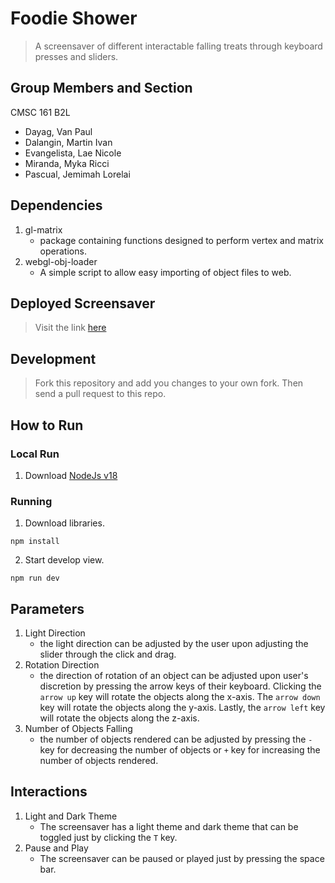 # Foodie Shower
> A screensaver of different interactable falling treats through keyboard presses and sliders. 
## Group Members and Section
CMSC 161 B2L

- Dayag, Van Paul 
- Dalangin, Martin Ivan
- Evangelista, Lae Nicole 
- Miranda, Myka Ricci 
- Pascual, Jemimah Lorelai 

## Dependencies
1.  gl-matrix
    * package containing functions designed to perform vertex and matrix operations.
2. webgl-obj-loader
    * A simple script to allow easy importing of object files to web.

## Deployed Screensaver
> Visit the link [here](https://foodieshower.vercel.app/
)

## Development

> Fork this repository and add you changes to your own fork.
Then send a pull request to this repo.
## How to Run
### Local Run 
1. Download [NodeJs v18](https://nodejs.org/en/download)

### Running

1. Download libraries.

```
npm install
```

2. Start develop view.

```
npm run dev
```

## Parameters
1. Light Direction
    - the light direction can be adjusted by the user upon adjusting the slider through the click and drag. 
2. Rotation Direction
    - the direction of rotation of an object can be adjusted upon user's discretion by pressing the arrow keys of their keyboard. Clicking the `arrow up` key will rotate the objects along the x-axis. The `arrow down` key will rotate the objects along the y-axis. Lastly, the `arrow left` key will rotate the objects along the z-axis.
3. Number of Objects Falling
    - the number of objects rendered can be adjusted by pressing the `-` key for decreasing the number of objects or `+` key for increasing the number of objects rendered.

## Interactions
1. Light and Dark Theme
    - The screensaver has a light theme and dark theme that can be toggled just by clicking the `T` key. 
2. Pause and Play
    - The screensaver can be paused or played just by pressing the space bar. 